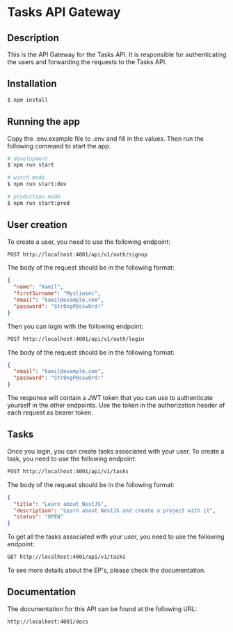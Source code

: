 # Tasks API Gateway

## Description

This is the API Gateway for the Tasks API. It is responsible for authenticating the users and forwarding the requests to the Tasks API.

## Installation

```bash
$ npm install
```

## Running the app

Copy the .env.example file to .env and fill in the values. Then run the following command to start the app.

```bash
# development
$ npm run start

# watch mode
$ npm run start:dev

# production mode
$ npm run start:prod
```

## User creation

To create a user, you need to use the following endpoint:

```bash
POST http://localhost:4001/api/v1/auth/signup
```

The body of the request should be in the following format:

```json
{
  "name": "Kamil",
  "firstSurname": "Mysliwiec",
  "email": "kamil@example.com",
  "password": "Str0ngP@ssw0rd!"
}
```

Then you can login with the following endpoint:

```bash
POST http://localhost:4001/api/v1/auth/login
```

The body of the request should be in the following format:

```json
{
  "email": "kamil@example.com",
  "password": "Str0ngP@ssw0rd!"
}
```

The response will contain a JWT token that you can use to authenticate yourself in the other endpoints. Use the token in the authorization header of each request as bearer token.

## Tasks

Once you login, you can create tasks associated with your user.
To create a task, you need to use the following endpoint:

```bash
POST http://localhost:4001/api/v1/tasks
```

The body of the request should be in the following format:

```json
{
  "title": "Learn about NestJS",
  "description": "Learn about NestJS and create a project with it",
  "status": "OPEN"
}
```

To get all the tasks associated with your user, you need to use the following endpoint:

```bash
GET http://localhost:4001/api/v1/tasks
```

To see more details about the EP's, please check the documentation.

## Documentation

The documentation for this API can be found at the following URL:

```bash
http://localhost:4001/docs
```
